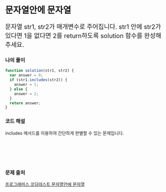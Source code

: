 # 문자열안에 문자열

<p style='font-size: 20px'>문자열 str1, str2가 매개변수로 주어집니다. str1 안에 str2가 있다면 1을 없다면 2를 return하도록 solution 함수를 완성해주세요.</p>

### 나의 풀이

```javascript
function solution(str1, str2) {
  var answer = 0;
  if (str1.includes(str2)) {
    answer = 1;
  } else {
    answer = 2;
  }
  return answer;
}
```

### 코드 해설

includes 메서드를 이용하여 간단하게 판별할 수 있는 문제입니다.

<br />
<br />
<br />
<br />

### 문제 출처

<a href='https://school.programmers.co.kr/learn/courses/30/lessons/120908'>프로그래머스 코딩테스트 문자열안에 문자열</a>
